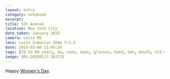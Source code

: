 ```yaml
--- 
layout: entry
category: notebook
excerpt:
title: 5th Avenue
location: New York City
date_taken: January 2015
camera: Leica M9
lens: Leitz Summilux 35mm f/1.4
date: 2015-03-08 21:45:59
tags: [70 to 90 years, bw, cane, eyes, glasses, hand, hat, mouth, old man, old woman, sunlight, winter]
image: GRS-20150117-203733
---
```

Happy [Women's Day](http://www.internationalwomensday.com/).